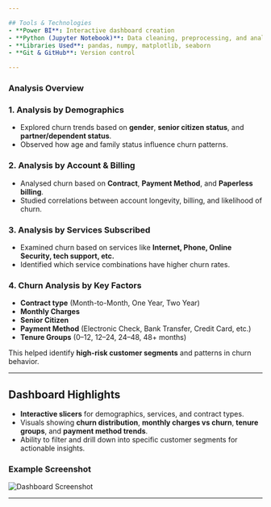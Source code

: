```yaml
---

## Tools & Technologies
- **Power BI**: Interactive dashboard creation
- **Python (Jupyter Notebook)**: Data cleaning, preprocessing, and analysis
- **Libraries Used**: pandas, numpy, matplotlib, seaborn 
- **Git & GitHub**: Version control

---
```


### Analysis Overview

### 1. **Analysis by Demographics**
- Explored churn trends based on **gender**, **senior citizen status**, and **partner/dependent status**.
- Observed how age and family status influence churn patterns.

### 2. **Analysis by Account & Billing**
- Analysed churn based on **Contract**, **Payment Method**, and **Paperless billing**.
- Studied correlations between account longevity, billing, and likelihood of churn.

### 3. **Analysis by Services Subscribed**
- Examined churn based on services like **Internet, Phone, Online Security, tech support, etc.**
- Identified which service combinations have higher churn rates.

### 4. **Churn Analysis by Key Factors**
- **Contract type** (Month-to-Month, One Year, Two Year)  
- **Monthly Charges**  
- **Senior Citizen**  
- **Payment Method** (Electronic Check, Bank Transfer, Credit Card, etc.)  
- **Tenure Groups** (0–12, 12–24, 24–48, 48+ months)  

This helped identify **high-risk customer segments** and patterns in churn behavior.

---

## Dashboard Highlights
- **Interactive slicers** for demographics, services, and contract types.
- Visuals showing **churn distribution**, **monthly charges vs churn**, **tenure groups**, and **payment method trends**.
- Ability to filter and drill down into specific customer segments for actionable insights.

### Example Screenshot
![Dashboard Screenshot](https://drive.google.com/file/d/1SE9lKsIJdHxLuZBuGa68B-nt_wLGflOt/view?usp=sharing)



---

